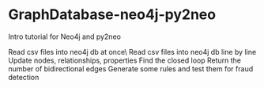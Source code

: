 # GraphDatabase-neo4j-py2neo
Intro tutorial for Neo4j and py2neo

Read csv files into neo4j db at once\\
Read csv files into neo4j db line by line
Update nodes, relationships, properties
Find the closed loop 
Return the number of bidirectional edges
Generate some rules and test them for fraud detection
 
